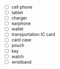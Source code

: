 - [ ] cell phone
- [ ] tablet
- [ ] charger
- [ ] earphone
- [ ] wallet
- [ ] transportation IC card
- [ ] card case
- [ ] pouch
- [ ] key
- [ ] watch
- [ ] wristband
